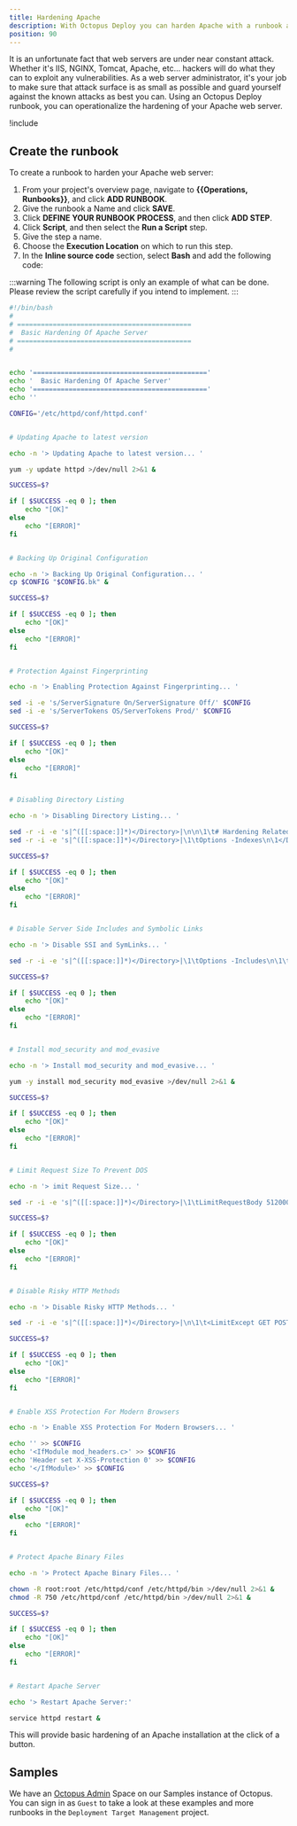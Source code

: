```yaml
---
title: Hardening Apache
description: With Octopus Deploy you can harden Apache with a runbook as part of a routine operations task.
position: 90
---
```


It is an unfortunate fact that web servers are under near constant attack.  Whether it's IIS, NGINX, Tomcat, Apache, etc... hackers will do what they can to exploit any vulnerabilities.  As a web server administrator, it's your job to make sure that attack surface is as small as possible and guard yourself against the known attacks as best you can.  Using an Octopus Deploy runbook, you can operationalize the hardening of your Apache web server.

!include <security-disclaimer>

## Create the runbook

To create a runbook to harden your Apache web server:

1. From your project's overview page, navigate to **{{Operations, Runbooks}}**, and click **ADD RUNBOOK**.
1. Give the runbook a Name and click **SAVE**.
1. Click **DEFINE YOUR RUNBOOK PROCESS**, and then click **ADD STEP**.
1. Click **Script**, and then select the **Run a Script** step.
1. Give the step a name.
1. Choose the **Execution Location** on which to run this step.
1. In the **Inline source code** section, select **Bash** and add the following code:

:::warning
The following script is only an example of what can be done.  Please review the script carefully if you intend to implement.
:::

```bash
#!/bin/bash
#
# ============================================
#  Basic Hardening Of Apache Server
# ============================================
# 


echo '============================================'
echo '  Basic Hardening Of Apache Server'
echo '============================================'
echo ''

CONFIG='/etc/httpd/conf/httpd.conf'


# Updating Apache to latest version

echo -n '> Updating Apache to latest version... '

yum -y update httpd >/dev/null 2>&1 &

SUCCESS=$?

if [ $SUCCESS -eq 0 ]; then
    echo "[OK]"
else
    echo "[ERROR]"
fi


# Backing Up Original Configuration

echo -n '> Backing Up Original Configuration... '
cp $CONFIG "$CONFIG.bk" &

SUCCESS=$?

if [ $SUCCESS -eq 0 ]; then
    echo "[OK]"
else
    echo "[ERROR]"
fi


# Protection Against Fingerprinting

echo -n '> Enabling Protection Against Fingerprinting... '

sed -i -e 's/ServerSignature On/ServerSignature Off/' $CONFIG
sed -i -e 's/ServerTokens OS/ServerTokens Prod/' $CONFIG

SUCCESS=$?

if [ $SUCCESS -eq 0 ]; then
    echo "[OK]"
else
    echo "[ERROR]"
fi


# Disabling Directory Listing 

echo -n '> Disabling Directory Listing... '

sed -r -i -e 's|^([[:space:]]*)</Directory>|\n\n\1\t# Hardening Related Configurations ===============\n\1</Directory>|g' $CONFIG
sed -r -i -e 's|^([[:space:]]*)</Directory>|\1\tOptions -Indexes\n\1</Directory>|g' $CONFIG

SUCCESS=$?

if [ $SUCCESS -eq 0 ]; then
    echo "[OK]"
else
    echo "[ERROR]"
fi


# Disable Server Side Includes and Symbolic Links

echo -n '> Disable SSI and SymLinks... '

sed -r -i -e 's|^([[:space:]]*)</Directory>|\1\tOptions -Includes\n\1\tOptions -FollowSymLinks\n\1</Directory>|g' $CONFIG

SUCCESS=$?

if [ $SUCCESS -eq 0 ]; then
    echo "[OK]"
else
    echo "[ERROR]"
fi


# Install mod_security and mod_evasive 

echo -n '> Install mod_security and mod_evasive... '

yum -y install mod_security mod_evasive >/dev/null 2>&1 &

SUCCESS=$?

if [ $SUCCESS -eq 0 ]; then
    echo "[OK]"
else
    echo "[ERROR]"
fi


# Limit Request Size To Prevent DOS

echo -n '> imit Request Size... '

sed -r -i -e 's|^([[:space:]]*)</Directory>|\1\tLimitRequestBody 512000\n\1\tOptions -FollowSymLinks\n\1</Directory>|g' $CONFIG 

SUCCESS=$?

if [ $SUCCESS -eq 0 ]; then
    echo "[OK]"
else
    echo "[ERROR]"
fi


# Disable Risky HTTP Methods

echo -n '> Disable Risky HTTP Methods... '

sed -r -i -e 's|^([[:space:]]*)</Directory>|\n\1\t<LimitExcept GET POST HEAD>\n\1\t\tdeny from all\n\1\t</LimitExcept>\n\n</Directory>|g' $CONFIG

SUCCESS=$?

if [ $SUCCESS -eq 0 ]; then
    echo "[OK]"
else
    echo "[ERROR]"
fi


# Enable XSS Protection For Modern Browsers

echo -n '> Enable XSS Protection For Modern Browsers... '

echo '' >> $CONFIG 
echo '<IfModule mod_headers.c>' >> $CONFIG 
echo 'Header set X-XSS-Protection 0' >> $CONFIG 
echo '</IfModule>' >> $CONFIG 

SUCCESS=$?

if [ $SUCCESS -eq 0 ]; then
    echo "[OK]"
else
    echo "[ERROR]"
fi


# Protect Apache Binary Files

echo -n '> Protect Apache Binary Files... '

chown -R root:root /etc/httpd/conf /etc/httpd/bin >/dev/null 2>&1 &
chmod -R 750 /etc/httpd/conf /etc/httpd/bin >/dev/null 2>&1 &

SUCCESS=$?

if [ $SUCCESS -eq 0 ]; then
    echo "[OK]"
else
    echo "[ERROR]"
fi


# Restart Apache Server

echo '> Restart Apache Server:'

service httpd restart &
```

This will provide basic hardening of an Apache installation at the click of a button.

## Samples

We have an [Octopus Admin](https://g.octopushq.com/OctopusAdminSamplesSpace) Space on our Samples instance of Octopus. You can sign in as `Guest` to take a look at these examples and more runbooks in the `Deployment Target Management` project.
